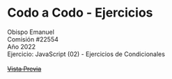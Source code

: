 # Codo a Codo - Ejercicios
Obispo Emanuel
<br>
Comisión #22554
<br>
Año 2022
<br>
Ejercicio: JavaScript (02) - Ejercicios de Condicionales
<br><br>
[~~Vista Previa~~](https://obiqui.github.io/cac-22554_obispo-emanuel_ej-js-02-condicionales/)
